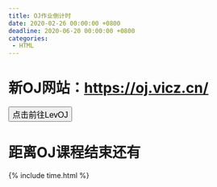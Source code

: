 ```yaml
---
title: OJ作业倒计时
date: 2020-02-26 00:00:00 +0800
deadline: 2020-06-20 00:00:00 +0800
categories:
 - HTML
---
```




# 新OJ网站：https://oj.vicz.cn/

<div class="btn-inline">
    <button onclick="viewArchivedTasks()" class="btn btn-outline" type="button" style="font-size: 16px">点击前往LevOJ</button>
</div>
<script>
    function viewArchivedTasks() {
        window.location.href="https://oj.vicz.cn/";
    }
</script>

# 距离OJ课程结束还有

{% include time.html %}


